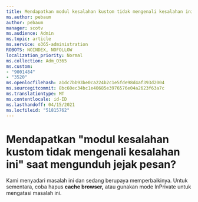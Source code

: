 ```yaml
---
title: Mendapatkan modul kesalahan kustom tidak mengenali kesalahan ini saat mengunduh jejak pesan?
ms.author: pebaum
author: pebaum
manager: scotv
ms.audience: Admin
ms.topic: article
ms.service: o365-administration
ROBOTS: NOINDEX, NOFOLLOW
localization_priority: Normal
ms.collection: Adm_O365
ms.custom:
- "9001484"
- "3520"
ms.openlocfilehash: a1dc7bb93be0ca224b2c1e5fde98d4af393d2004
ms.sourcegitcommit: 8bc60ec34bc1e40685e3976576e04a2623f63a7c
ms.translationtype: MT
ms.contentlocale: id-ID
ms.lasthandoff: 04/15/2021
ms.locfileid: "51815762"
---
```

# <a name="getting-custom-error-module-does-not-recognize-this-error-when-downloading-a-message-trace"></a>Mendapatkan "modul kesalahan kustom tidak mengenali kesalahan ini" saat mengunduh jejak pesan?

Kami menyadari masalah ini dan sedang berupaya memperbaikinya.  Untuk sementara, coba hapus **cache browser,** atau gunakan mode InPrivate untuk mengatasi masalah ini.